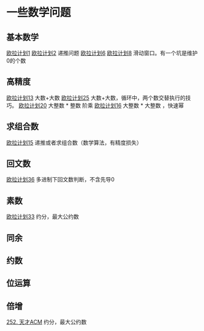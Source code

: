 # 一些数学问题

## 基本数学
[欧拉计划1](http://pe-cn.github.io/1/)
[欧拉计划2](http://pe-cn.github.io/2/)  递推问题
[欧拉计划6](http://pe-cn.github.io/6/)
[欧拉计划8](http://pe-cn.github.io/8/) 滑动窗口。有一个坑是维护0的个数

## 高精度
[欧拉计划13](http://pe-cn.github.io/13/)  大数+大数
[欧拉计划25](http://pe-cn.github.io/25/)  大数+大数，循环中，两个数交替执行的技巧。
[欧拉计划20](http://pe-cn.github.io/20/)  大整数 * 整数  阶乘
[欧拉计划16](http://pe-cn.github.io/16/)  大整数 * 大整数 ，快速幂

## 求组合数
[欧拉计划15](http://pe-cn.github.io/15/)  递推或者求组合数（数学算法，有精度损失）

## 回文数
[欧拉计划36](http://pe-cn.github.io/36/) 多进制下回文数判断，不含先导0

## 素数
[欧拉计划33](http://pe-cn.github.io/33/) 约分，最大公约数


## 同余

## 约数

## 位运算

## 倍增
[252. 天才ACM](https://oj.haizeix.com/problem/252) 约分，最大公约数